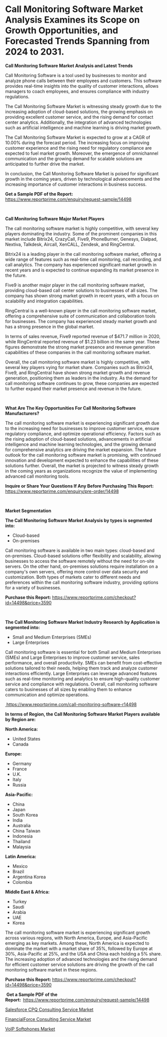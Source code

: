 <p><h1>Call Monitoring Software Market Analysis Examines its Scope on Growth Opportunities, and Forecasted Trends Spanning from 2024 to 2031.</h1></p><p><strong>Call Monitoring Software Market Analysis and Latest Trends</strong></p>
<p><p>Call Monitoring Software is a tool used by businesses to monitor and analyze phone calls between their employees and customers. This software provides real-time insights into the quality of customer interactions, allows managers to coach employees, and ensures compliance with industry regulations.</p><p>The Call Monitoring Software Market is witnessing steady growth due to the increasing adoption of cloud-based solutions, the growing emphasis on providing excellent customer service, and the rising demand for contact center analytics. Additionally, the integration of advanced technologies such as artificial intelligence and machine learning is driving market growth.</p><p>The Call Monitoring Software Market is expected to grow at a CAGR of 10.00% during the forecast period. The increasing focus on improving customer experience and the rising need for regulatory compliance are expected to fuel market growth. Moreover, the emergence of omnichannel communication and the growing demand for scalable solutions are anticipated to further drive the market.</p><p>In conclusion, the Call Monitoring Software Market is poised for significant growth in the coming years, driven by technological advancements and the increasing importance of customer interactions in business success.</p></p>
<p><strong>Get a Sample PDF of the Report:&nbsp;</strong> <a href="https://www.reportprime.com/enquiry/request-sample/14498">https://www.reportprime.com/enquiry/request-sample/14498</a></p>
<p>&nbsp;</p>
<p><strong>Call Monitoring Software Major Market Players</strong></p>
<p><p>The call monitoring software market is highly competitive, with several key players dominating the industry. Some of the prominent companies in this market include Bitrix24, CrazyCall, Five9, PhoneBurner, Genesys, Dialpad, Nextiva, Talkdesk, Aircall, XenCALL, Zendesk, and RingCentral. </p><p>Bitrix24 is a leading player in the call monitoring software market, offering a wide range of features such as real-time call monitoring, call recording, and call analytics. The company has experienced significant market growth in recent years and is expected to continue expanding its market presence in the future. </p><p>Five9 is another major player in the call monitoring software market, providing cloud-based call center solutions to businesses of all sizes. The company has shown strong market growth in recent years, with a focus on scalability and integration capabilities. </p><p>RingCentral is a well-known player in the call monitoring software market, offering a comprehensive suite of communication and collaboration tools for businesses. The company has experienced steady market growth and has a strong presence in the global market.</p><p>In terms of sales revenue, Five9 reported revenue of $471.7 million in 2020, while RingCentral reported revenue of $1.23 billion in the same year. These figures demonstrate the strong market presence and revenue generation capabilities of these companies in the call monitoring software market.</p><p>Overall, the call monitoring software market is highly competitive, with several key players vying for market share. Companies such as Bitrix24, Five9, and RingCentral have shown strong market growth and revenue generation, positioning them as leaders in the industry. As the demand for call monitoring software continues to grow, these companies are expected to further expand their market presence and revenue in the future.</p></p>
<p>&nbsp;</p>
<p><strong>What Are The Key Opportunities For Call Monitoring Software Manufacturers?</strong></p>
<p><p>The call monitoring software market is experiencing significant growth due to the increasing need for businesses to improve customer service, ensure regulatory compliance, and optimize operational efficiency. Factors such as the rising adoption of cloud-based solutions, advancements in artificial intelligence and machine learning technologies, and the growing demand for comprehensive analytics are driving the market expansion. The future outlook for the call monitoring software market is promising, with continued innovation and development expected to enhance the capabilities of these solutions further. Overall, the market is projected to witness steady growth in the coming years as organizations recognize the value of implementing advanced call monitoring tools.</p></p>
<p><strong>Inquire or Share Your Questions If Any Before Purchasing This Report:</strong> <a href="https://www.reportprime.com/enquiry/pre-order/14498">https://www.reportprime.com/enquiry/pre-order/14498</a></p>
<p>&nbsp;</p>
<p><strong>Market Segmentation</strong></p>
<p><strong>The Call Monitoring Software Market Analysis by types is segmented into:</strong></p>
<p><ul><li>Cloud-based</li><li>On-premises</li></ul></p>
<p><p>Call monitoring software is available in two main types: cloud-based and on-premises. Cloud-based solutions offer flexibility and scalability, allowing businesses to access the software remotely without the need for on-site servers. On the other hand, on-premises solutions require installation on a company's own servers, offering more control over data security and customization. Both types of markets cater to different needs and preferences within the call monitoring software industry, providing options for a variety of businesses.</p></p>
<p><strong>Purchase this Report:&nbsp;</strong><a href="https://www.reportprime.com/checkout?id=14498&price=3590">https://www.reportprime.com/checkout?id=14498&price=3590</a></p>
<p>&nbsp;</p>
<p><strong>The Call Monitoring Software Market Industry Research by Application is segmented into:</strong></p>
<p><ul><li>Small and Medium Enterprises (SMEs)</li><li>Large Enterprises</li></ul></p>
<p><p>Call monitoring software is essential for both Small and Medium Enterprises (SMEs) and Large Enterprises to improve customer service, sales performance, and overall productivity. SMEs can benefit from cost-effective solutions tailored to their needs, helping them track and analyze customer interactions efficiently. Large Enterprises can leverage advanced features such as real-time monitoring and analytics to ensure high-quality customer service and compliance with regulations. Overall, call monitoring software caters to businesses of all sizes by enabling them to enhance communication and optimize operations.</p></p>
<p><a href="https://www.reportprime.com/call-monitoring-software-r14498">&nbsp;https://www.reportprime.com/call-monitoring-software-r14498</a></p>
<p><strong>In terms of Region, the Call Monitoring Software Market Players available by Region are:</strong></p>
<p>
    <p> <strong> North America: </strong>
        <ul>
            <li>United States</li>
            <li>Canada</li>
        </ul>
        </p> 
    <p> <strong> Europe: </strong>
        <ul>
            <li>Germany</li>
            <li>France</li>
            <li>U.K.</li>
            <li>Italy</li>
            <li>Russia</li>
        </ul>
        </p> 
    <p> <strong> Asia-Pacific: </strong>
        <ul>
            <li>China</li>
            <li>Japan</li>
            <li>South Korea</li>
            <li>India</li>
            <li>Australia</li>
            <li>China Taiwan</li>
            <li>Indonesia</li>
            <li>Thailand</li>
            <li>Malaysia</li>
        </ul>
        </p> 
    <p> <strong> Latin America: </strong>
        <ul>
            <li>Mexico</li>
            <li>Brazil</li>
            <li>Argentina Korea</li>
            <li>Colombia</li>
        </ul>
        </p> 
    <p> <strong> Middle East & Africa: </strong>
        <ul>
            <li>Turkey</li>
            <li>Saudi</li>
            <li>Arabia</li>
            <li>UAE</li>
            <li>Korea</li>
        </ul>
    </p>
    </p>
<p><p>The call monitoring software market is experiencing significant growth across various regions, with North America, Europe, and Asia-Pacific emerging as key markets. Among these, North America is expected to dominate the market with a market share of 35%, followed by Europe at 30%, Asia-Pacific at 25%, and the USA and China each holding a 5% share. The increasing adoption of advanced technologies and the rising demand for efficient customer service solutions are driving the growth of the call monitoring software market in these regions.</p></p>
<p><strong>Purchase this Report: </strong><a href="https://www.reportprime.com/checkout?id=14498&price=3590">https://www.reportprime.com/checkout?id=14498&price=3590</a></p>
<p>&nbsp;<strong>Get a Sample PDF of the Report:&nbsp;&nbsp;</strong><a href="https://www.reportprime.com/enquiry/request-sample/14498">https://www.reportprime.com/enquiry/request-sample/14498</a></p>
<p><strong></strong></p>
<p><p><a href="https://view.publitas.com/reportprime-1/salesforce-cpq-consulting-service-market-global-market-share-and-ranking-overall-sales-and-demand-forecast-2024-2031/">Salesforce CPQ Consulting Service Market</a></p><p><a href="https://view.publitas.com/reportprime-1/navigating-the-global-financialforce-consulting-service-market-landscape-trends-forecasts-and-impact-analysis-2024-2031-covered-in-151-pages/">FinancialForce Consulting Service Market</a></p><p><a href="https://github.com/waylose1223/Market-Research-Report-List-1/blob/main/voip-softphones-market.md">VoIP Softphones Market</a></p></p>